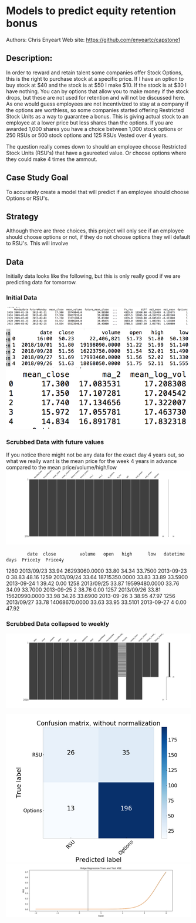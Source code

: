 # Models to predict equity retention bonus

Authors: Chris Enyeart 
Web site: https://github.com/enyeartc/capstone1


## Description:
In order to reward and retain talent some companies offer Stock Options, this is the right to purchase stock at a specific price.  If I have an option to buy stock at $40 and the stock is at $50 I make $10.  If the stock is at $30 I have nothing.  You can by options that allow you to make money if the stock drops, but these are not used for retention and will not be discussed here.  As one would guess employees are not incentivized to stay at a company if the options are worthless, so some companies started offering Restricted Stock Units as a way to guarantee a bonus.   This is giving actual stock to an employee at a lower price but less shares than the options.   If you are awarded 1,000 shares you have a choice between 1,000 stock options or 250 RSUs or 500 stock options and 125 RSUs  Vested over 4 years.   

The question really comes down to should an employee choose Restricted Stock Units (RSU's) that have a gaureeted value.  Or choose options where they could make 4 times the ammout.

## Case Study Goal
To accurately create a model that will predict if an employee should choose Options or RSU's.

## Strategy 
Although there are three choices, this project will only see if an employee should choose options or not,  if they do not choose options they will default to RSU's.  This will involve 

## Data   
Initially data looks like the following, but this is only really good if we are predicting data for tomorrow. 
### Initial Data

![image info](images/ss1.png)
![image info](images/ss2.png)
![image info](images/ss3.png)

### Scrubbed Data with future values
If you notice there might not be any data for the exact day 4 years out, so what we really want is the mean price for the week 4 years in advance compared to the mean price/volume/high/low 
![image info](images/msnoSubset.png)

            date  close         volume   open   high      low   datetime  days  Price1y  Price4y
1260  2013/09/23  33.94  26293060.0000  33.80  34.34  33.7500 2013-09-23     0    38.83    48.16
1259  2013/09/24  33.64  18715350.0000  33.83  33.89  33.5900 2013-09-24     1    39.42     0.00
1258  2013/09/25  33.87  19599480.0000  33.76  34.09  33.7000 2013-09-25     2    38.76     0.00
1257  2013/09/26  33.81  15620990.0000  33.98  34.26  33.6900 2013-09-26     3    38.95    47.97
1256  2013/09/27  33.78  14068670.0000  33.63  33.95  33.5101 2013-09-27     4     0.00    47.92

### Scrubbed Data collapsed to weekly

![image info](images/msnoAllRows.png)

![image info](images/confusion.png)
![image info](images/f2.png)

